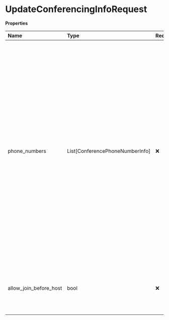 # UpdateConferencingInfoRequest

**Properties**

| Name                   | Type                            | Required | Description                                                                                                                                                                                                                                                                                                                                      |
| :--------------------- | :------------------------------ | :------- | :----------------------------------------------------------------------------------------------------------------------------------------------------------------------------------------------------------------------------------------------------------------------------------------------------------------------------------------------- |
| phone_numbers          | List[ConferencePhoneNumberInfo] | ❌       | Multiple dial-in phone numbers to connect to audio conference service, relevant for user's brand. Each number is given with the country and location information, in order to let the user choose the less expensive way to connect to a conference. The first number in the list is the primary conference number, that is default and domestic |
| allow_join_before_host | bool                            | ❌       | Determines if host user allows conference participants to join before the host                                                                                                                                                                                                                                                                   |

<!-- This file was generated by liblab | https://liblab.com/ -->
